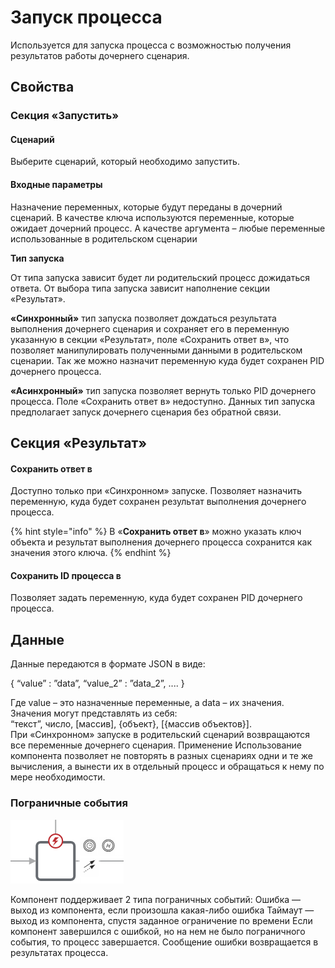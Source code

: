 # Запуск процесса

Используется для запуска процесса с возможностью получения результатов работы дочернего сценария.

## Свойства&#x20;

### Секция «Запустить»&#x20;

#### Сценарий&#x20;

Выберите сценарий, который необходимо запустить.&#x20;

#### Входные параметры&#x20;

Назначение переменных, которые будут переданы в дочерний сценарий. В качестве ключа используются переменные, которые ожидает дочерний процесс. А качестве аргумента – любые переменные использованные в родительском сценарии&#x20;

**Тип запуска**&#x20;

От типа запуска зависит будет ли родительский процесс дожидаться ответа. От выбора типа запуска зависит наполнение секции «Результат».&#x20;

**«Синхронный»** тип запуска позволяет дождаться результата выполнения дочернего сценария и сохраняет его в переменную указанную в секции «Результат», поле «Сохранить ответ в», что позволяет манипулировать полученными данными в родительском сценарии. Так же можно назначит переменную куда будет сохранен PID дочернего процесса.&#x20;

**«Асинхронный»** тип запуска позволяет вернуть только PID дочернего процесса. Поле «Сохранить ответ в» недоступно. Данных тип запуска предполагает запуск дочернего сценария без обратной связи.&#x20;

## Секция «Результат»&#x20;

#### Сохранить ответ в&#x20;

Доступно только при «Синхронном» запуске. Позволяет назначить переменную, куда будет сохранен результат выполнения дочернего процесса.&#x20;

{% hint style="info" %}
В «**Сохранить ответ в**» можно указать ключ объекта и результат выполнения дочернего процесса сохранится как значения этого ключа.
{% endhint %}

#### Сохранить ID процесса в&#x20;

Позволяет задать переменную, куда будет сохранен PID дочернего процесса.

## Данные&#x20;

Данные передаются в формате JSON в виде:&#x20;

{ “value” : ”data”, “value\_2” : ”data\_2”, .... }&#x20;

Где value – это назначенные переменные, а data – их значения. Значения могут представлять из себя: \
“текст”, число, \[массив], {объект}, \[{массив объектов}]. \
При «Синхронном» запуске в родительский сценарий возвращаются все переменные дочернего сценария. Применение Использование компонента позволяет не повторять в разных сценариях одни и те же вычисления, а вынести их в отдельный процесс и обращаться к нему по мере необходимости.&#x20;

### Пограничные события

![](<../../../../.gitbook/assets/image (17).png>)

Компонент поддерживает 2 типа пограничных событий: Ошибка — выход из компонента, если произошла какая-либо ошибка Таймаут — выход из компонента, спустя заданное ограничение по времени Если компонент завершился с ошибкой, но на нем не было пограничного события, то процесс завершается. Сообщение ошибки возвращается в результатах процесса.
